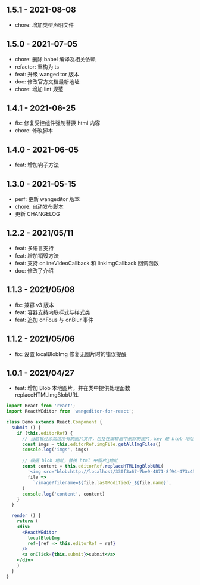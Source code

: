 <!--
 * @Author: donggg
 * @LastEditors: donggg
 * @Date: 2021-04-27 19:13:31
 * @LastEditTime: 2021-08-08 23:57:02
-->
## 1.5.1 - 2021-08-08
- chore: 增加类型声明文件

## 1.5.0 - 2021-07-05
- chore: 删除 babel 编译及相关依赖
- refactor: 重构为 ts
- feat: 升级 wangeditor 版本
- doc: 修改官方文档最新地址
- chore: 增加 lint 规范

## 1.4.1 - 2021-06-25
- fix: 修复受控组件强制替换 html 内容
- chore: 修改脚本

## 1.4.0 - 2021-06-05
- feat: 增加钩子方法

## 1.3.0 - 2021-05-15
- perf: 更新 wangeditor 版本
- chore: 自动发布脚本
- 更新 CHANGELOG

## 1.2.2 - 2021/05/11
- feat: 多语言支持
- feat: 增加销毁方法
- feat: 支持 onlineVideoCallback 和 linkImgCallback 回调函数
- doc: 修改了介绍

## 1.1.3 - 2021/05/08
- fix: 兼容 v3 版本
- feat: 容器支持内联样式与样式类
- feat: 追加 onFous 与 onBlur 事件

## 1.1.2 - 2021/05/06
- fix: 设置 localBlobImg 修复无图片时的错误提醒

## 1.0.1 - 2021/04/27
- feat: 增加 Blob 本地图片，并在类中提供处理函数 replaceHTMLImgBlobURL

```jsx
import React from 'react';
import ReactWEditor from 'wangeditor-for-react';

class Demo extends React.Component {
  submit () {
    if (this.editorRef) {
      // 当前曾经添加过所有的图片文件，包括在编辑器中删除的图片，key 是 blob 地址，value 是 File
      const imgs = this.editorRef.imgFile.getAllImgFiles()
      console.log('imgs', imgs)

      // 根据 blob 地址，替换 html 中图片地址
      const content = this.editorRef.replaceHTMLImgBlobURL(
        '<img src="blob:http://localhost/330f3a67-7be9-4871-8f94-473c45c1f524>',
        file =>
          `/image?filename=${file.lastModified}_${file.name}`,
      )
      console.log('content', content)
    }
  }

  render () {
    return (
    <div>
      <ReactWEditor
        localBlobImg
        ref={ref => this.editorRef = ref}
      />
      <a onClick={this.submit}>submit</a>
    </div>
    )
  }
}
```
